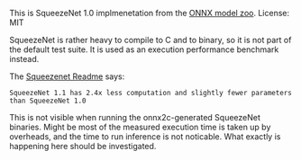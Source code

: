 This is SqueezeNet 1.0 implmenetation from the [ONNX model zoo](https://github.com/onnx/models).
License: MIT

SqueezeNet is rather heavy to compile to C and to binary, so it is not part of the default test suite.
It is used as an execution performance benchmark instead.

The [Squeezenet Readme](https://github.com/onnx/models/tree/master/vision/classification/squeezenet)
says:
 
    SqueezeNet 1.1 has 2.4x less computation and slightly fewer parameters than SqueezeNet 1.0

This is not visible when running the onnx2c-generated SqueezeNet binaries. Might be most of the
measured execution time is taken up by overheads, and the time to run inference is not noticable.
What exactly is happening here should be investigated.
